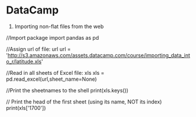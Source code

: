 # DataCamp
1. Importing non-flat files from the web

//Import package
import pandas as pd

//Assign url of file: url
url = 'http://s3.amazonaws.com/assets.datacamp.com/course/importing_data_into_r/latitude.xls'

//Read in all sheets of Excel file: xls
xls = pd.read_excel(url,sheet_name=None)

//Print the sheetnames to the shell
print(xls.keys())

// Print the head of the first sheet (using its name, NOT its index)
print(xls['1700'])
